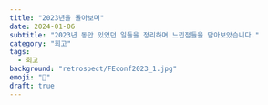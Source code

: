 ```yaml
---
title: "2023년을 돌아보며"
date: 2024-01-06
subtitle: "2023년 동안 있었던 일들을 정리하며 느낀점들을 담아보았습니다."
category: "회고"
tags:
  - 회고
background: "retrospect/FEconf2023_1.jpg"
emoji: "🎈"
draft: true
---
```

